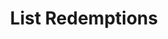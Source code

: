 ---
title: List Redemptions
type: endpoint
category: 639ba2628407100061f5faac
slug: list-redemptions
parentDoc: 639ba2658407100061f5fab4
hidden: false
order: 2
---